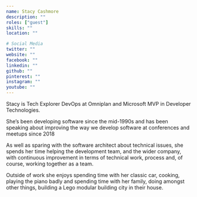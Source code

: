 ```yaml
---
name: Stacy Cashmore
description: ""
roles: ["guest"]
skills: ""
location: ""

# Social Media
twitter: ""
website: ""
facebook: ""
linkedin: ""
github: ""
pinterest: ""
instagram: ""
youtube: ""
---
```


Stacy is Tech Explorer DevOps at Omniplan and Microsoft MVP in Developer Technologies.
 
She’s been developing software since the mid-1990s and has been speaking about improving the way we develop software at conferences and meetups since 2018
 
As well as sparing with the software architect about technical issues, she spends her time helping the development team, and the wider company, with continuous improvement in terms of technical work, process and, of course, working together as a team.
 
Outside of work she enjoys spending time with her classic car, cooking, playing the piano badly and spending time with her family, doing amongst other things, building a Lego modular building city in their house.
<!--more-->



